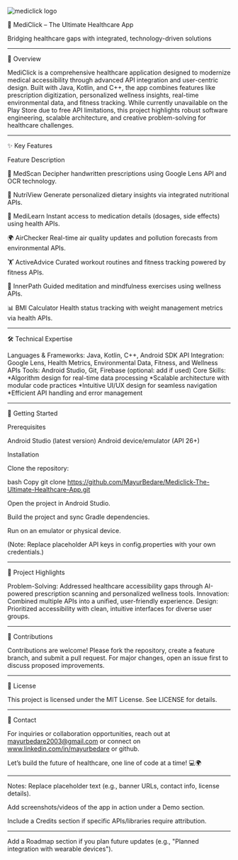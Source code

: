   ![mediclick logo](https://github.com/user-attachments/assets/ee189e8c-d80d-4ca3-a660-a7fb99c27c25)

📱 MediClick – The Ultimate Healthcare App

Bridging healthcare gaps with integrated, technology-driven solutions

--------------------------------------------------------------------------------------------------------------------------------------------------------------------------------------------------------------------

📖 Overview

MediClick is a comprehensive healthcare application designed to modernize medical accessibility through advanced API integration and user-centric design. Built with Java, Kotlin, and C++, the app combines features like prescription digitization, personalized wellness insights, real-time environmental data, and fitness tracking. While currently unavailable on the Play Store due to free API limitations, this project highlights robust software engineering, scalable architecture, and creative problem-solving for healthcare challenges.

--------------------------------------------------------------------------------------------------------------------------------------------------------------------------------------------------------------------

✨ Key Features

Feature	Description

🤖 MedScan	Decipher handwritten prescriptions using Google Lens API and OCR technology.

🥗 NutriView	Generate personalized dietary insights via integrated nutritional APIs.

💊 MediLearn	Instant access to medication details (dosages, side effects) using health APIs.

🌍 AirChecker	Real-time air quality updates and pollution forecasts from environmental APIs.

🏋️ ActiveAdvice	Curated workout routines and fitness tracking powered by fitness APIs.

🧘 InnerPath	Guided meditation and mindfulness exercises using wellness APIs.

📊 BMI Calculator	Health status tracking with weight management metrics via health APIs.

--------------------------------------------------------------------------------------------------------------------------------------------------------------------------------------------------------------------

🛠️ Technical Expertise

Languages & Frameworks: Java, Kotlin, C++, Android SDK
API Integration: Google Lens, Health Metrics, Environmental Data, Fitness, and Wellness APIs
Tools: Android Studio, Git, Firebase (optional: add if used)
Core Skills: 
*Algorithm design for real-time data processing
*Scalable architecture with modular code practices
*Intuitive UI/UX design for seamless navigation
*Efficient API handling and error management

--------------------------------------------------------------------------------------------------------------------------------------------------------------------------------------------------------------------

🚀 Getting Started

Prerequisites

Android Studio (latest version)
Android device/emulator (API 26+)

Installation

Clone the repository:

bash
Copy
git clone https://github.com/MayurBedare/Mediclick-The-Ultimate-Healthcare-App.git  

Open the project in Android Studio.

Build the project and sync Gradle dependencies.

Run on an emulator or physical device.

(Note: Replace placeholder API keys in config.properties with your own credentials.)

--------------------------------------------------------------------------------------------------------------------------------------------------------------------------------------------------------------------

🌟 Project Highlights

Problem-Solving: Addressed healthcare accessibility gaps through AI-powered prescription scanning and personalized wellness tools.
Innovation: Combined multiple APIs into a unified, user-friendly experience.
Design: Prioritized accessibility with clean, intuitive interfaces for diverse user groups.

--------------------------------------------------------------------------------------------------------------------------------------------------------------------------------------------------------------------

🤝 Contributions

Contributions are welcome! Please fork the repository, create a feature branch, and submit a pull request. For major changes, open an issue first to discuss proposed improvements.

--------------------------------------------------------------------------------------------------------------------------------------------------------------------------------------------------------------------

📄 License

This project is licensed under the MIT License. See LICENSE for details.

--------------------------------------------------------------------------------------------------------------------------------------------------------------------------------------------------------------------

📧 Contact

For inquiries or collaboration opportunities, reach out at mayurbedare2003@gmail.com or connect on www.linkedin.com/in/mayurbedare or github.

Let’s build the future of healthcare, one line of code at a time! 💻🌍

--------------------------------------------------------------------------------------------------------------------------------------------------------------------------------------------------------------------

Notes:
Replace placeholder text (e.g., banner URLs, contact info, license details).

Add screenshots/videos of the app in action under a Demo section.

Include a Credits section if specific APIs/libraries require attribution.

--------------------------------------------------------------------------------------------------------------------------------------------------------------------------------------------------------------------

Add a Roadmap section if you plan future updates (e.g., "Planned integration with wearable devices").
